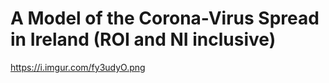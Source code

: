 # A Model of the Corona-Virus Spread in Ireland (ROI and NI inclusive)

https://i.imgur.com/fy3udyO.png
